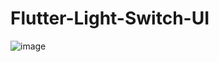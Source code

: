 # Flutter-Light-Switch-UI


![image](https://github.com/Alex00021/APP-UI-Image-Folder/blob/main/%E6%96%B0%E5%BB%BA%E9%A1%B9%E7%9B%AE.jpg?raw=true)
